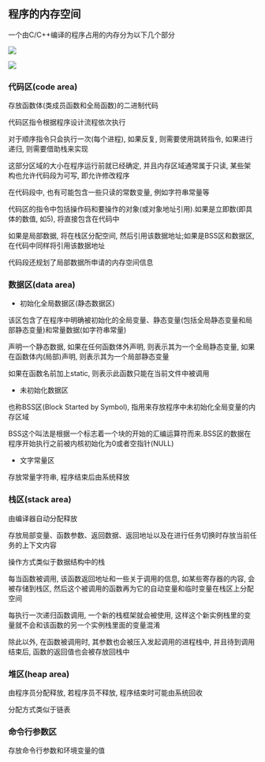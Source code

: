 <!--
 * @Description: 
 * @Version: 1.0
 * @Author: DaLao
 * @Email: dalao_li@163.com
 * @Date: 2021-02-13 13:40:40
 * @LastEditors: DaLao
 * @LastEditTime: 2022-05-01 00:25:23
-->

## 程序的内存空间


一个由C/C++编译的程序占用的内存分为以下几个部分

![](https://cdn.hurra.ltd/img/20210216223949.png)

![](https://cdn.hurra.ltd/img/20210216231532.png)



### 代码区(code area)


存放函数体(类成员函数和全局函数)的二进制代码

代码区指令根据程序设计流程依次执行

对于顺序指令只会执行一次(每个进程), 如果反复, 则需要使用跳转指令, 如果进行递归, 则需要借助栈来实现

这部分区域的大小在程序运行前就已经确定, 并且内存区域通常属于只读, 某些架构也允许代码段为可写, 即允许修改程序

在代码段中, 也有可能包含一些只读的常数变量, 例如字符串常量等

代码区的指令中包括操作码和要操作的对象(或对象地址引用).如果是立即数(即具体的数值, 如5), 将直接包含在代码中

如果是局部数据, 将在栈区分配空间, 然后引用该数据地址;如果是BSS区和数据区, 在代码中同样将引用该数据地址

代码段还规划了局部数据所申请的内存空间信息



### 数据区(data area)


- 初始化全局数据区(静态数据区)

该区包含了在程序中明确被初始化的全局变量、静态变量(包括全局静态变量和局部静态变量)和常量数据(如字符串常量)

声明一个静态数据, 如果在任何函数体外声明, 则表示其为一个全局静态变量, 如果在函数体内(局部)声明, 则表示其为一个局部静态变量

如果在函数名前加上static, 则表示此函数只能在当前文件中被调用


- 未初始化数据区

也称BSS区(Block Started by Symbol), 指用来存放程序中未初始化全局变量的内存区域

BSS这个叫法是根据一个标志着一个块的开始的汇编运算符而来.BSS区的数据在程序开始执行之前被内核初始化为0或者空指针(NULL)


- 文字常量区

存放常量字符串, 程序结束后由系统释放



### 栈区(stack area)


由编译器自动分配释放

存放局部变量、函数参数、返回数据、返回地址以及在进行任务切换时存放当前任务的上下文内容

操作方式类似于数据结构中的栈

每当函数被调用, 该函数返回地址和一些关于调用的信息, 如某些寄存器的内容, 会被存储到栈区, 然后这个被调用的函数再为它的自动变量和临时变量在栈区上分配空间

每执行一次递归函数调用, 一个新的栈框架就会被使用, 这样这个新实例栈里的变量就不会和该函数的另一个实例栈里面的变量混淆

除此以外, 在函数被调用时, 其参数也会被压入发起调用的进程栈中, 并且待到调用结束后, 函数的返回值也会被存放回栈中



### 堆区(heap area)

由程序员分配释放, 若程序员不释放, 程序结束时可能由系统回收

分配方式类似于链表



### 命令行参数区

存放命令行参数和环境变量的值